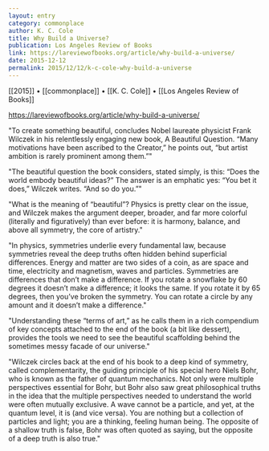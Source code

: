 ```yaml
---
layout: entry
category: commonplace
author: K. C. Cole
title: Why Build a Universe?
publication: Los Angeles Review of Books
link: https://lareviewofbooks.org/article/why-build-a-universe/
date: 2015-12-12
permalink: 2015/12/12/k-c-cole-why-build-a-universe
---
```


[[2015]] • [[commonplace]] • [[K. C. Cole]] • [[Los Angeles Review of Books]]

https://lareviewofbooks.org/article/why-build-a-universe/

"To create something beautiful, concludes Nobel laureate physicist Frank Wilczek in his relentlessly engaging new book, A Beautiful Question. “Many motivations have been ascribed to the Creator,” he points out, “but artist ambition is rarely prominent among them.”"

"The beautiful question the book considers, stated simply, is this: “Does the world embody beautiful ideas?” The answer is an emphatic yes: “You bet it does,” Wilczek writes. “And so do you.”"

"What is the meaning of “beautiful”? Physics is pretty clear on the issue, and Wilczek makes the argument deeper, broader, and far more colorful (literally and figuratively) than ever before: it is harmony, balance, and above all symmetry, the core of artistry."

"In physics, symmetries underlie every fundamental law, because symmetries reveal the deep truths often hidden behind superficial differences. Energy and matter are two sides of a coin, as are space and time, electricity and magnetism, waves and particles. Symmetries are differences that don’t make a difference. If you rotate a snowflake by 60 degrees it doesn’t make a difference; it looks the same. If you rotate it by 65 degrees, then you’ve broken the symmetry. You can rotate a circle by any amount and it doesn’t make a difference."

"Understanding these “terms of art,” as he calls them in a rich compendium of key concepts attached to the end of the book (a bit like dessert), provides the tools we need to see the beautiful scaffolding behind the sometimes messy facade of our universe."

"Wilczek circles back at the end of his book to a deep kind of symmetry, called complementarity, the guiding principle of his special hero Niels Bohr, who is known as the father of quantum mechanics. Not only were multiple perspectives essential for Bohr, but Bohr also saw great philosophical truths in the idea that the multiple perspectives needed to understand the world were often mutually exclusive. A wave cannot be a particle, and yet, at the quantum level, it is (and vice versa). You are nothing but a collection of particles and light; you are a thinking, feeling human being. The opposite of a shallow truth is false, Bohr was often quoted as saying, but the opposite of a deep truth is also true."
